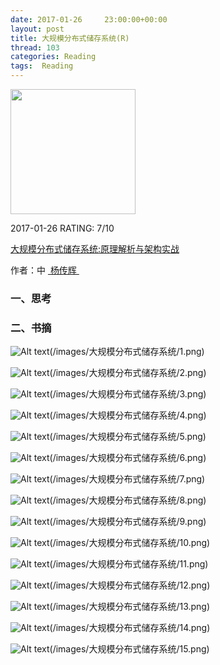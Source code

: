 ```yaml
---
date: 2017-01-26     23:00:00+00:00
layout: post
title: 大规模分布式储存系统(R)
thread: 103
categories: Reading
tags:  Reading
---
```


<img src="[] https://images-cn.ssl-images-amazon.com/images/I/518q81SW-XL.jpg" width="200" />

2017-01-26 RATING:  7/10

[大规模分布式储存系统:原理解析与架构实战][1]

作者：中 [ 杨传辉 ][2]

### 一、思考



### 二、书摘


![Alt text]()(/images/大规模分布式储存系统/1.png)

![Alt text]()(/images/大规模分布式储存系统/2.png)

![Alt text]()(/images/大规模分布式储存系统/3.png)

![Alt text]()(/images/大规模分布式储存系统/4.png)

![Alt text]()(/images/大规模分布式储存系统/5.png)

![Alt text]()(/images/大规模分布式储存系统/6.png)

![Alt text]()(/images/大规模分布式储存系统/7.png)

![Alt text]()(/images/大规模分布式储存系统/8.png)

![Alt text]()(/images/大规模分布式储存系统/9.png)

![Alt text]()(/images/大规模分布式储存系统/10.png)

![Alt text]()(/images/大规模分布式储存系统/11.png)

![Alt text]()(/images/大规模分布式储存系统/12.png)

![Alt text]()(/images/大规模分布式储存系统/13.png)

![Alt text]()(/images/大规模分布式储存系统/14.png)

![Alt text]()(/images/大规模分布式储存系统/15.png)








[1]:	https://www.amazon.cn/dp/B00EUU40TS/ref=tmm_pap_swatch_0?_encoding=UTF8&qid=1485489775
[2]:	%E6%9D%A8%E4%BC%A0%E8%BE%89

